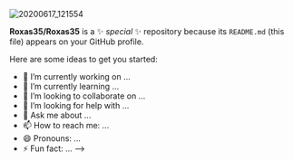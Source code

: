 ![20200617_121554](https://user-images.githubusercontent.com/72147801/137198260-1f676450-ff7e-4d7d-8eb0-9c7fd1125793.jpg)


**Roxas35/Roxas35** is a ✨ _special_ ✨ repository because its `README.md` (this file) appears on your GitHub profile.

Here are some ideas to get you started:

- 🔭 I’m currently working on ...
- 🌱 I’m currently learning ...
- 👯 I’m looking to collaborate on ...
- 🤔 I’m looking for help with ...
- 💬 Ask me about ...
- 📫 How to reach me: ...
- 😄 Pronouns: ...
- ⚡ Fun fact: ...
-->
